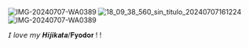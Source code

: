 ![IMG-20240707-WA0389](https://github.com/gintokiis/gintokiis/assets/174838171/7f54760e-3955-4f44-b5f6-4592c3a39c86)
![18_09_38_560_sin_titulo_20240707161224](https://github.com/gintokiis/gintokiis/assets/174838171/3931c5ef-e5eb-4b38-a945-938f66f57ac2)
![IMG-20240707-WA0389](https://github.com/gintokiis/gintokiis/assets/174838171/1c08cbfe-7115-4c32-8c1d-ad571eeb9345)

𝘐 𝘭𝘰𝘷𝘦 𝘮𝘺 𝑯𝒊𝒋𝒊𝒌𝒂𝒕𝒂/𝐅𝐲𝐨𝐝𝐨𝐫 ! !
